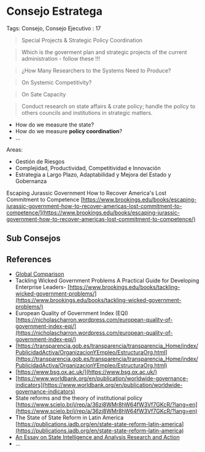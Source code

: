 # Consejo Estratega

Tags: Consejo, Consejo Ejecutivo
: 17

> Special Projects & Strategic Policy Coordination
> 

> Which is the goverment plan and strategic projects of the current administration - follow these !!!
> 

> ¿How Many Researchers to the Systems Need to Produce?
> 

> On Systemic Competitivity?
> 

> On Sate Capacity
> 

> Conduct research on state affairs &  crate policy;  handle the policy to others councils and institutions in strategic matters.
> 

- How do we measure the state?
- How do we measure **policy coordination**?
- …

Areas:

- Gestión de Riesgos
- Complejidad, Productividad, Competitividad e Innovación
- Estrategia a Largo Plazo, Adaptabilidad y Mejora del Estado y Gobernanza

Escaping Jurassic Government How to Recover America's Lost Commitment to Competence
[https://www.brookings.edu/books/escaping-jurassic-government-how-to-recover-americas-lost-commitment-to-competence/](https://www.brookings.edu/books/escaping-jurassic-government-how-to-recover-americas-lost-commitment-to-competence/)

## Sub Consejos

## References

- [Global Comparison](https://ourworldindata.org/grapher/researchers-in-rd-per-million-people)
- Tackling Wicked Government Problems A Practical Guide for Developing Enterprise Leaders- 
[https://www.brookings.edu/books/tackling-wicked-government-problems/](https://www.brookings.edu/books/tackling-wicked-government-problems/)
- European Quality of Government Index (EQI)
[https://nicholascharron.wordpress.com/european-quality-of-government-index-eqi/](https://nicholascharron.wordpress.com/european-quality-of-government-index-eqi/)
- [https://transparencia.gob.es/transparencia/transparencia_Home/index/PublicidadActiva/OrganizacionYEmpleo/EstructuraOrg.html](https://transparencia.gob.es/transparencia/transparencia_Home/index/PublicidadActiva/OrganizacionYEmpleo/EstructuraOrg.html)
- [https://www.bsg.ox.ac.uk/](https://www.bsg.ox.ac.uk/)
- [https://www.worldbank.org/en/publication/worldwide-governance-indicators](https://www.worldbank.org/en/publication/worldwide-governance-indicators)
- State reforms and the theory of institutional policy
[https://www.scielo.br/j/rep/a/36zj8WMr8hW64fW3Vf7GKcR/?lang=en](https://www.scielo.br/j/rep/a/36zj8WMr8hW64fW3Vf7GKcR/?lang=en)
- The State of State Reform in Latin America
[https://publications.iadb.org/en/state-state-reform-latin-america](https://publications.iadb.org/en/state-state-reform-latin-america)
- [An Essay on State Intelligence and Analysis Research and Action](../../An%20Essay%20on%20State%20Intelligence%20and%20Analysis%20Resear%20134956e8f40e80ecbbfdf78a2f153191.md)
- …